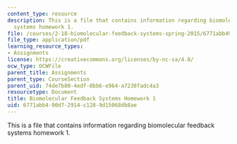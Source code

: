 ```yaml
---
content_type: resource
description: This is a file that contains information regarding biomolecular feedback
  systems homework 1.
file: /courses/2-18-biomolecular-feedback-systems-spring-2015/6771abb490d72914c1289d15068db8ae_MIT2_18S15_Homework_1.pdf
file_type: application/pdf
learning_resource_types:
- Assignments
license: https://creativecommons.org/licenses/by-nc-sa/4.0/
ocw_type: OCWFile
parent_title: Assignments
parent_type: CourseSection
parent_uid: 74de7b80-4edf-0bb6-e964-a7238fadc4a3
resourcetype: Document
title: Biomolecular Feedback Systems Homework 1
uid: 6771abb4-90d7-2914-c128-9d15068db8ae
---
```

This is a file that contains information regarding biomolecular feedback systems homework 1.